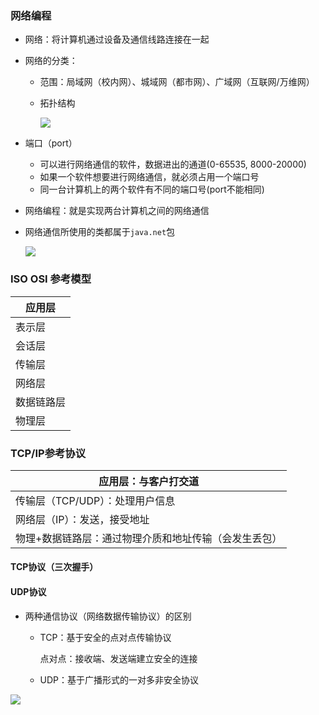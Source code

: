 ### 网络编程

* 网络：将计算机通过设备及通信线路连接在一起

* 网络的分类：
  * 范围：局域网（校内网）、城域网（都市网）、广域网（互联网/万维网）

  * 拓扑结构

    ![](C:\Users\Maktub_J\Documents\Notes\0-picture\A0_Photo\网络编程\01-网络编程.png)

* 端口（port）

  * 可以进行网络通信的软件，数据进出的通道(0-65535, 8000-20000)
  * 如果一个软件想要进行网络通信，就必须占用一个端口号
  * 同一台计算机上的两个软件有不同的端口号(port不能相同)

* 网络编程：就是实现两台计算机之间的网络通信 

* 网络通信所使用的类都属于`java.net`包 

  ![](C:\Users\Maktub_J\Documents\Notes\0-picture\A0_Photo\网络编程\02.png)

### ISO OSI 参考模型

| 应用层     |
| ---------- |
| 表示层     |
| 会话层     |
| 传输层     |
| 网络层     |
| 数据链路层 |
| 物理层     |

### TCP/IP参考协议

| 应用层：与客户打交道                                  |
| ----------------------------------------------------- |
| 传输层（TCP/UDP）：处理用户信息                       |
| 网络层（IP）：发送，接受地址                          |
| 物理+数据链路层：通过物理介质和地址传输（会发生丢包） |

#### TCP协议（三次握手）

#### UDP协议

* 两种通信协议（网络数据传输协议）的区别
  * TCP：基于安全的点对点传输协议

    点对点：接收端、发送端建立安全的连接

  * UDP：基于广播形式的一对多非安全协议

![](C:\Users\Maktub_J\Documents\Notes\0-picture\A0_Photo\网络编程\TCP_UDP.png)